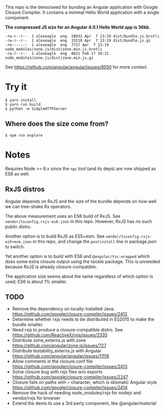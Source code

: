 This repo is the demo/seed for bunding an Angular application with Google Closure Compiler.
It contains a minimal Hello World application with a single component.

**The compressed JS size for an Angular 4.0.1 Hello World app is 36kb.**

```
-rw-r--r--  1 alexeagle  eng  28932 Apr  7 13:19 dist/bundle.js.brotli
-rw-r--r--  1 alexeagle  eng  33110 Apr  7 13:19 dist/bundle.js.gz
-rw-------  1 alexeagle  eng  7717 Apr  7 13:19 node_modules/zone.js/dist/zone.min.js.brotli
-rw-r--r--  1 alexeagle  eng  8621 Feb 17 10:21 node_modules/zone.js/dist/zone.min.js.gz
```

See https://github.com/angular/angular/issues/8550 for more context.

# Try it

``` shell
$ yarn install
$ yarn run build
$ python -m SimpleHTTPServer
```

## Where does the size come from?

``` shell
$ npm run explore
```

# Notes

Requires Node >= 6.x since the `ngc` tool (and its deps) are now shipped as ES6 as well.

## RxJS distros
Angular depends on RxJS and the size of the bundle depends on how well we can tree-shake Rx operators.

The above measurement uses an ES6 build of RxJS. See `vendor/tsconfig.rxjs-es6.json` in this
repo. However, RxJS has no such public distro.

Another option is to build RxJS as ES5+esm. See `vendor/tsconfig.rxjs-es5+esm.json` in this
repo, and change the `postinstall` line in package.json to switch.

Yet another option is to build with ES6 and `@angular/tsc-wrapped` which does some extra
closure output using the tsickle package. This is unneeded because RxJS is already closure-compatible.

The application size seems about the same regardless of which option is used; ES6 is about 1% smaller.

## TODO
- Remove the dependency on locally-installed Java: https://github.com/google/closure-compiler/issues/2412
- Determine whether rxjs needs to be distributed in ES2015 to make the bundle smaller.
- Need rxjs to produce a closure-compatible distro. See https://github.com/ReactiveX/rxjs/issues/2335
- Distribute zone_externs.js with zone https://github.com/angular/zone.js/issues/727 
- Distribute testability_externs.js with Angular https://github.com/angular/angular/issues/11119
- Allow comments in the closure.conf file https://github.com/google/closure-compiler/issues/2413
- Solve closure bug with rxjs files w/o exports https://github.com/google/closure-compiler/issues/2247
- Closure fails on paths with `+` character, which is idiomatic Angular style https://github.com/google/closure-compiler/issues/2414
- Remove the hack of needing node_modules/rxjs for nodejs and vendor/rxjs for browser
- Extend the demo to use a 3rd party component, like @angular/material
